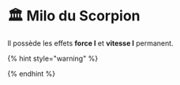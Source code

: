 # 🏛 Milo du Scorpion

Il possède les effets **force I** et **vitesse I** permanent.

{% hint style="warning" %}

{% endhint %}
